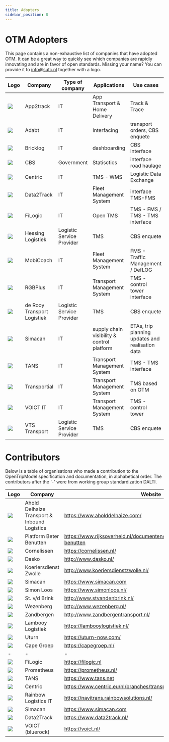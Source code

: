 ```yaml
---
title: Adopters
sidebar_position: 8
---
```

OTM Adopters
============

This page contains a non-exhaustive list of companies that have adopted OTM. It can be a great way to quickly see which companies are rapidly innovating and are in favor of open standards. Missing your name? You can provide it to info@sutc.nl together with a logo.

| Logo                              | Company | Type of company | Applications |Use cases |Website |
|-----------------------------------| --------| ----------------| -----------------|---------|--------|
| ![](/img/logos/app2track-logo.png)  | App2track  |  IT    |App Transport & Home Delivery | Track & Trace  | https://www.app2track.com |
| ![](/img/logos/adapt-logo.jpg)  | Adabt   |  IT    |Interfacing | transport orders, CBS enquete  | https://www.adabt.com/nl/ |
| ![](/img/logos/Bricklog.jpg) | Bricklog | IT | dashboarding | CBS interface  | https://bricklog.nl/ |
| ![](/img/logos/cbs.png) | CBS | Government | Statisctics | interface road haulage  | https://www.cbs.nl |
| ![](/img/logos/Logo_Centric.png) | Centric | IT | TMS - WMS | Logistic Data Exchange | https://www.centric.eu/nl/ |
| ![](/img/logos/Data2Track.jpg) | Data2Track | IT | Fleet Management System | interface TMS-FMS | https://www.d2t.nl/ |
| ![](/img/logos/Filogic.png) | FiLogic | IT | Open TMS | TMS - FMS / TMS - TMS interface  | https://filogic.nl/ |
| ![](/img/logos/hessing-logistiek-logo.jpg) | Hessing Logistiek | Logistic Service Provider |TMS | CBS enquete |https://www.hessinglogistiek.nl/ |
| ![](/img/logos/MobiCoachM.png) | MobiCoach | IT | Fleet Management System | FMS - Traffic Management / DefLOG | https://www.mobicoach.eu/ |
| ![](/img/logos/RGB.JPG) | RGBPlus | IT | Transport Management System |TMS - control tower interface | https://www.rgbplus.nl/ |
| ![](/img/logos/derooy.png) | de Rooy Transport Logistiek | Logistic Service Provider |TMS | CBS enquete |https://derooytransport.nl/ |
| ![](/img/logos/simacan-logo.jpg)| Simacan | IT |supply chain visibility & control platform | ETAs, trip planning updates and realisation data |https://www.simacan.com |
| ![](/img/logos/tans_logo_transparant.png) | TANS | IT | Transport Management System |TMS - TMS interface | https://www.tans.net |
| ![](/img/logos/transportial-logo.jpg) | Transportial | IT | Transport Management System |TMS based on OTM | https://www.transportial.com |
| ![](/img/logos/VOICT.jpg) | VOICT IT | IT | Transport Management System |TMS - control tower | https://voict.nl/|
| ![](/img/logos/VTSTransport.jpg) | VTS Transport | Logistic Service Provider |TMS | CBS enquete |https://www.vts.nl/ |



Contributors
============


Below is a table of organisations who made a contribution to the OpenTripModel specification and documentation, in alphabetical order. The contributors after the '-' were from working group standardization DALTI. 

| Logo | Company | Website |
|------|---------|---------|
| ![](/img/logos_contributors/Ahold_Delhaize.svg.png) | Ahold Delhaize Transport & Inbound Logistics |https://www.aholddelhaize.com/|
|  ![](/img/logos_contributors/Logo_Rijksoverheid_(kleur).jpg)  | Platform Beter Benutten | https://www.rijksoverheid.nl/documenten/brochures/2013/09/20/beter-benutten|
| ![](/img/logos_contributors/cornelissen.jpeg) | Cornelissen |https://cornelissen.nl/ |
|   ![](/img/logos_contributors/dasko.jpg)   | Dasko |http://www.dasko.nl/ |
|   ![](/img/logos_contributors/koeriersdienst_zwolle.jpg) | Koeriersdienst Zwolle | http://www.koeriersdienstzwolle.nl/|
| ![](/img/logos_contributors/simacan.png) | Simacan | https://www.simacan.com |
| ![](/img/logos_contributors/Simon_loos.png) | Simon Loos |https://www.simonloos.nl/|
|![](/img/logos_contributors/stvdbrink.png) | St. v/d Brink |http://www.stvandenbrink.nl/ |
|![](/img/logos_contributors/wezenberg.png) | Wezenberg |http://www.wezenberg.nl/ |
| ![](/img/logos_contributors/zandbergen.png) | Zandbergen |http://www.zandbergentransport.nl/|
|  ![](/img/logos_contributors/lambooy.jpg) | Lambooy Logistiek |https://lambooylogistiek.nl/ |
| ![](/img/logos_contributors/uturn.jpg) | Uturn |https://uturn-now.com/ |
| ![](/img/logos_contributors/capegroep.png)  | Cape Groep |https://capegroep.nl/ |
|-|-|-|
|  ![](/img/logos_contributors/filogic.jpg) | FiLogic | https://filogic.nl |
| ![](/img/logos_contributors/prometheus.png) | Prometheus |https://prometheus.nl/ |
| ![](/img/logos_contributors/logo-TANS.png)| TANS | https://www.tans.net |
|![](/img/logos_contributors/centric.png) | Centric | https://www.centric.eu/nl/branches/transport-en-logistiek/ |
| ![](/img/logos_contributors/navitrans.pjg.jpg)| Rainbow Logistics IT | https://navitrans.rainbowsolutions.nl/|
|  ![](/img/logos_contributors/simacan.png) | Simacan | https://www.simacan.com |
| ![](/img/logos_contributors/data2track-logo.png) | Data2Track | https://www.data2track.nl/|
| ![](/img/logos_contributors/bluerock.png)| VOICT (bluerock) | https://voict.nl/ |
